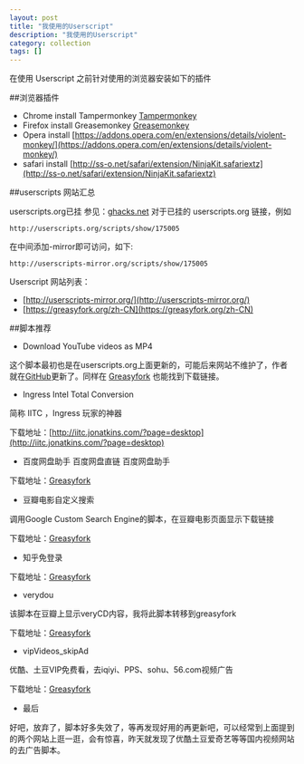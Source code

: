 ```yaml
---
layout: post
title: "我使用的Userscript"
description: "我使用的Userscript"
category: collection
tags: []
---
```


在使用 Userscript 之前针对使用的浏览器安装如下的插件

##浏览器插件

- Chrome install Tampermonkey [Tampermonkey](https://chrome.google.com/webstore/detail/tampermonkey/dhdgffkkebhmkfjojejmpbldmpobfkfo)
- Firefox install Greasemonkey [Greasemonkey](https://addons.mozilla.org/en-US/firefox/addon/greasemonkey/)
- Opera install [https://addons.opera.com/en/extensions/details/violent-monkey/](https://addons.opera.com/en/extensions/details/violent-monkey/)
- safari install [http://ss-o.net/safari/extension/NinjaKit.safariextz](http://ss-o.net/safari/extension/NinjaKit.safariextz)


##userscripts 网站汇总

userscripts.org已挂 参见：[ghacks.net](http://www.ghacks.net/2014/05/09/userscripts-org-good-alternatives/) 对于已挂的 userscripts.org 链接，例如

    http://userscripts.org/scripts/show/175005

在中间添加-mirror即可访问，如下:

    http://userscripts-mirror.org/scripts/show/175005

Userscript 网站列表：

- [http://userscripts-mirror.org/](http://userscripts-mirror.org/)
- [https://greasyfork.org/zh-CN](https://greasyfork.org/zh-CN)

##脚本推荐

- Download YouTube videos as MP4

这个脚本最初也是在userscripts.org上面更新的，可能后来网站不维护了，作者就在[GitHub](https://github.com/gantt/downloadyoutube)更新了。同样在 [Greasyfork](https://greasyfork.org/en/scripts/1317-download-youtube-videos-as-mp4) 也能找到下载链接。

- Ingress Intel Total Conversion

简称 IITC ，Ingress 玩家的神器

下载地址：[http://iitc.jonatkins.com/?page=desktop](http://iitc.jonatkins.com/?page=desktop)

- 百度网盘助手 百度网盘直链 百度网盘助手

下载地址：[Greasyfork](https://greasyfork.org/en/scripts/986-%E7%99%BE%E5%BA%A6%E7%BD%91%E7%9B%98%E5%8A%A9%E6%89%8B)

- 豆瓣电影自定义搜索

调用Google Custom Search Engine的脚本，在豆瓣电影页面显示下载链接

下载地址：[Greasyfork](https://greasyfork.org/zh-CN/scripts/7915-movie-cse-for-douban)

- 知乎免登录

下载地址：[Greasyfork](https://greasyfork.org/zh-CN/scripts/6489-zhihu-visitor)

- verydou

该脚本在豆瓣上显示veryCD内容，我将此脚本转移到greasyfork

下载地址：[Greasyfork](https://greasyfork.org/en/scripts/7916-verydou)

- vipVideos_skipAd

优酷、土豆VIP免费看，去iqiyi、PPS、sohu、56.com视频广告

下载地址：[Greasyfork](https://greasyfork.org/scripts/8561)

- 最后

好吧，放弃了，脚本好多失效了，等再发现好用的再更新吧，可以经常到上面提到的两个网站上逛一逛，会有惊喜，昨天就发现了优酷土豆爱奇艺等等国内视频网站的去广告脚本。

